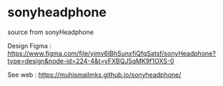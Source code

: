 # sonyheadphone
source from sonyHeadphone 

Design Figma : https://www.figma.com/file/yimv6lBhSunxfiQfqSatsf/sonyHeadphone?type=design&node-id=224-4&t=yFXBQJ5qMK9f1OXS-0

See web : https://muhismailmks.github.io/sonyheadphone/
